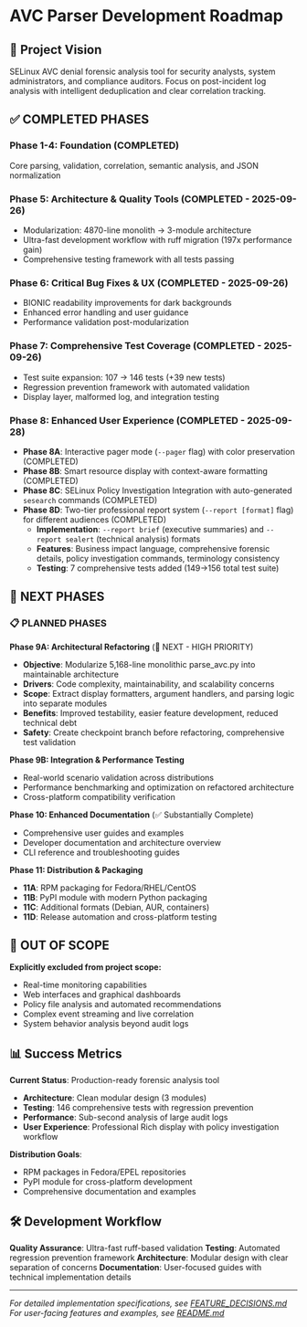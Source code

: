# AVC Parser Development Roadmap

## 🎯 Project Vision

SELinux AVC denial forensic analysis tool for security analysts, system administrators, and compliance auditors. Focus on post-incident log analysis with intelligent deduplication and clear correlation tracking.

## ✅ **COMPLETED PHASES**

### **Phase 1-4: Foundation (COMPLETED)**
Core parsing, validation, correlation, semantic analysis, and JSON normalization

### **Phase 5: Architecture & Quality Tools (COMPLETED - 2025-09-26)**
- Modularization: 4870-line monolith → 3-module architecture
- Ultra-fast development workflow with ruff migration (197x performance gain)
- Comprehensive testing framework with all tests passing

### **Phase 6: Critical Bug Fixes & UX (COMPLETED - 2025-09-26)**
- BIONIC readability improvements for dark backgrounds
- Enhanced error handling and user guidance
- Performance validation post-modularization

### **Phase 7: Comprehensive Test Coverage (COMPLETED - 2025-09-26)**
- Test suite expansion: 107 → 146 tests (+39 new tests)
- Regression prevention framework with automated validation
- Display layer, malformed log, and integration testing

### **Phase 8: Enhanced User Experience (COMPLETED - 2025-09-28)**
- **Phase 8A**: Interactive pager mode (`--pager` flag) with color preservation (COMPLETED)
- **Phase 8B**: Smart resource display with context-aware formatting (COMPLETED)
- **Phase 8C**: SELinux Policy Investigation Integration with auto-generated `sesearch` commands (COMPLETED)
- **Phase 8D**: Two-tier professional report system (`--report [format]` flag) for different audiences (COMPLETED)
  - **Implementation**: `--report brief` (executive summaries) and `--report sealert` (technical analysis) formats
  - **Features**: Business impact language, comprehensive forensic details, policy investigation commands, terminology consistency
  - **Testing**: 7 comprehensive tests added (149→156 total test suite)

## 🔮 **NEXT PHASES**

### **📋 PLANNED PHASES**

**Phase 9A: Architectural Refactoring** (🔄 NEXT - HIGH PRIORITY)
- **Objective**: Modularize 5,168-line monolithic parse_avc.py into maintainable architecture
- **Drivers**: Code complexity, maintainability, and scalability concerns
- **Scope**: Extract display formatters, argument handlers, and parsing logic into separate modules
- **Benefits**: Improved testability, easier feature development, reduced technical debt
- **Safety**: Create checkpoint branch before refactoring, comprehensive test validation

**Phase 9B: Integration & Performance Testing**
- Real-world scenario validation across distributions
- Performance benchmarking and optimization on refactored architecture
- Cross-platform compatibility verification

**Phase 10: Enhanced Documentation** (✅ Substantially Complete)
- Comprehensive user guides and examples
- Developer documentation and architecture overview
- CLI reference and troubleshooting guides

**Phase 11: Distribution & Packaging**
- **11A**: RPM packaging for Fedora/RHEL/CentOS
- **11B**: PyPI module with modern Python packaging
- **11C**: Additional formats (Debian, AUR, containers)
- **11D**: Release automation and cross-platform testing

## 🚫 **OUT OF SCOPE**

**Explicitly excluded from project scope:**
- Real-time monitoring capabilities
- Web interfaces and graphical dashboards
- Policy file analysis and automated recommendations
- Complex event streaming and live correlation
- System behavior analysis beyond audit logs

## 📊 **Success Metrics**

**Current Status**: Production-ready forensic analysis tool
- **Architecture**: Clean modular design (3 modules)
- **Testing**: 146 comprehensive tests with regression prevention
- **Performance**: Sub-second analysis of large audit logs
- **User Experience**: Professional Rich display with policy investigation workflow

**Distribution Goals**:
- RPM packages in Fedora/EPEL repositories
- PyPI module for cross-platform development
- Comprehensive documentation and examples

## 🛠 **Development Workflow**

**Quality Assurance**: Ultra-fast ruff-based validation
**Testing**: Automated regression prevention framework
**Architecture**: Modular design with clear separation of concerns
**Documentation**: User-focused guides with technical implementation details

---

*For detailed implementation specifications, see [FEATURE_DECISIONS.md](FEATURE_DECISIONS.md)*
*For user-facing features and examples, see [README.md](README.md)*